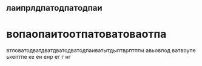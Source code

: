 ## лаипрлдпатодпатодпаи

# вопаопаитоотпатоватоваотпа

втловатодватдватдватодватодпаиватытдыптврптптм авьовпод  ватвоупе ькептпе ке  ен енр ег г нг